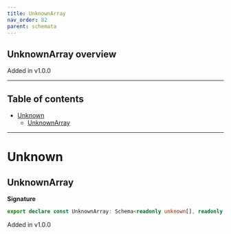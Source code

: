 ```yaml
---
title: UnknownArray
nav_order: 82
parent: schemata
---
```


## UnknownArray overview

Added in v1.0.0

---

<h2 class="text-delta">Table of contents</h2>

- [Unknown](#unknown)
  - [UnknownArray](#unknownarray)

---

# Unknown

## UnknownArray

**Signature**

```ts
export declare const UnknownArray: Schema<readonly unknown[], readonly unknown[]>
```

Added in v1.0.0
